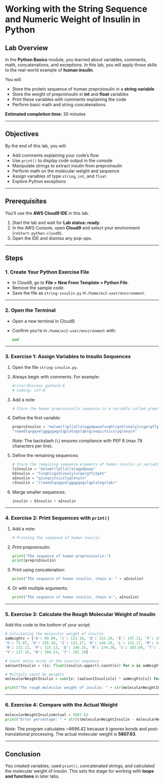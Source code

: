 # Working with the String Sequence and Numeric Weight of Insulin in Python

## Lab Overview

In the **Python Basics** module, you learned about variables, comments, math, concatenations, and exceptions.
In this lab, you will apply those skills to the real-world example of **human insulin**.

You will:

* Store the protein sequence of human preproinsulin in a **string variable**
* Store the weight of preproinsulin in **int** and **float** variables
* Print these variables with comments explaining the code
* Perform basic math and string concatenations

**Estimated completion time:** 30 minutes

---

## Objectives

By the end of this lab, you will:

* Add comments explaining your code’s flow
* Use `print()` to display code output in the console
* Manipulate strings to extract insulin from preproinsulin
* Perform math on the molecular weight and sequence
* Assign variables of type `string`, `int`, and `float`
* Explore Python exceptions

---

## Prerequisites

You’ll use the **AWS Cloud9 IDE** in this lab.

1. Start the lab and wait for **Lab status: ready**.
2. In the AWS Console, open **Cloud9** and select your environment (`reStart-python-cloud9`).
3. Open the IDE and dismiss any pop-ups.

---

## Steps

### 1. Create Your Python Exercise File

* In Cloud9, go to **File > New From Template > Python File**.
* Remove the sample code.
* Save the file as `string-insulin.py` in `/home/ec2-user/environment`.

---

### 2. Open the Terminal

* Open a new terminal in Cloud9.
* Confirm you’re in `/home/ec2-user/environment` with:

  ```bash
  pwd
  ```

---

### 3. Exercise 1: Assign Variables to Insulin Sequences

1. Open the file `string-insulin.py`.

2. Always begin with comments. For example:

   ```python
   #!/usr/bin/env python3.6
   # coding: utf-8
   ```

3. Add a note:

   ```python
   # Store the human preproinsulin sequence in a variable called preproInsulin
   ```

4. Define the first variable:

   ```python
   preproInsulin = "malwmrllpllallalwgpdpaaafvnqhlcgshlvealylvcgergffytpktr" \
   "reaedlqvgqvelgggpgagslqplalegslqkrgiveqcctsicslyqlenycn"
   ```

   *Note:* The backslash (`\`) ensures compliance with PEP 8 (max 79 characters per line).

5. Define the remaining sequences:

   ```python
   # Store the remaining sequence elements of human insulin in variables:
   lsInsulin = "malwmrllpllallalwgpdpaaa"
   bInsulin = "fvnqhlcgshlvealylvcgergffytpkt"
   aInsulin = "giveqcctsicslyqlenycn"
   cInsulin = "rreaedlqvgqvelgggpgagslqplalegslqkr"
   ```

6. Merge smaller sequences:

   ```python
   insulin = bInsulin + aInsulin
   ```

---

### 4. Exercise 2: Print Sequences with `print()`

1. Add a note:

   ```python
   # Printing the sequence of human insulin
   ```
2. Print preproinsulin:

   ```python
   print("The sequence of human preproinsulin:")
   print(preproInsulin)
   ```
3. Print using concatenation:

   ```python
   print("The sequence of human insulin, chain a: " + aInsulin)
   ```
4. Or with multiple arguments:

   ```python
   print("The sequence of human insulin, chain a:", aInsulin)
   ```

---

### 5. Exercise 3: Calculate the Rough Molecular Weight of Insulin

Add this code to the bottom of your script:

```python
# Calculating the molecular weight of insulin
aaWeights = {'A': 89.09, 'C': 121.16, 'D': 133.10, 'E': 147.13, 'F': 165.19,
'G': 75.07, 'H': 155.16, 'I': 131.17, 'K': 146.19, 'L': 131.17, 'M': 149.21,
'N': 132.12, 'P': 115.13, 'Q': 146.15, 'R': 174.20, 'S': 105.09, 'T': 119.12,
'V': 117.15, 'W': 204.23, 'Y': 181.19}

# Count amino acids in the insulin sequence
aaCountInsulin = ({x: float(insulin.upper().count(x)) for x in aaWeights})

# Multiply count by weights
molecularWeightInsulin = sum({x: (aaCountInsulin[x] * aaWeights[x]) for x in aaWeights}.values())

print("The rough molecular weight of insulin: " + str(molecularWeightInsulin))
```

---

### 6. Exercise 4: Compare with the Actual Weight

```python
molecularWeightInsulinActual = 5807.63
print("Error percentage: " + str(((molecularWeightInsulin - molecularWeightInsulinActual)/molecularWeightInsulinActual)*100))
```

*Note:* The program calculates ~6696.42 because it ignores bonds and post-translational processing.
The actual molecular weight is **5807.63**.

---

## Conclusion

You created variables, used `print()`, concatenated strings, and calculated the molecular weight of insulin.
This sets the stage for working with **loops and functions** in later labs.
